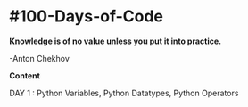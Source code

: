 # #100-Days-of-Code

**Knowledge is of no value unless you put it into practice.**

-Anton Chekhov

 **Content**
 
 DAY 1 : Python Variables,
         Python Datatypes,
         Python Operators
